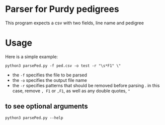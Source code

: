 # Parser for Purdy pedigrees

This program expects a csv with two fields, line name and pedigree

# Usage

Here is a simple example:

```python3 parsePed.py -f ped.csv -o test -r "\s*F1" \"```

- the `-f` specifies the file to be parsed
- the `-o` specifies the output file name
- the `-r` specifies patterns that should be removed before parsing
	. in this case, remove `, F1` or `,F1`, as well as any double quotes, `"`

## to see optional arguments

```python3 parsePed.py --help```